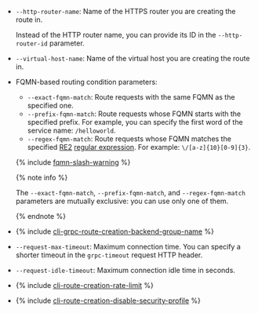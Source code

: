  * `--http-router-name`: Name of the HTTPS router you are creating the route in.

    Instead of the HTTP router name, you can provide its ID in the `--http-router-id` parameter.
* `--virtual-host-name`: Name of the virtual host you are creating the route in.
* FQMN-based routing condition parameters:

    * `--exact-fqmn-match`: Route requests with the same FQMN as the specified one.
    * `--prefix-fqmn-match`: Route requests whose FQMN starts with the specified prefix. For example, you can specify the first word of the service name: `/helloworld`.
    * `--regex-fqmn-match`: Route requests whose FQMN matches the specified [RE2](https://github.com/google/re2/wiki/Syntax) [regular expression](https://en.wikipedia.org/wiki/Regular_expression). For example: `\/[a-z]{10}[0-9]{3}`.

    {% include [fqmn-slash-warning](./fqmn-slash-warning.md) %}

    {% note info %}

    The `--exact-fqmn-match`, `--prefix-fqmn-match`, and `--regex-fqmn-match` parameters are mutually exclusive: you can use only one of them.

    {% endnote %}

* {% include [cli-grpc-route-creation-backend-group-name](./cli-grpc-route-creation-backend-group-name.md) %}
* `--request-max-timeout`: Maximum connection time. You can specify a shorter timeout in the `grpc-timeout` request HTTP header.
* `--request-idle-timeout`: Maximum connection idle time in seconds.
* {% include [cli-route-creation-rate-limit](./cli-route-creation-rate-limit.md) %}
* {% include [cli-route-creation-disable-security-profile](./cli-route-creation-disable-security-profile.md) %}

